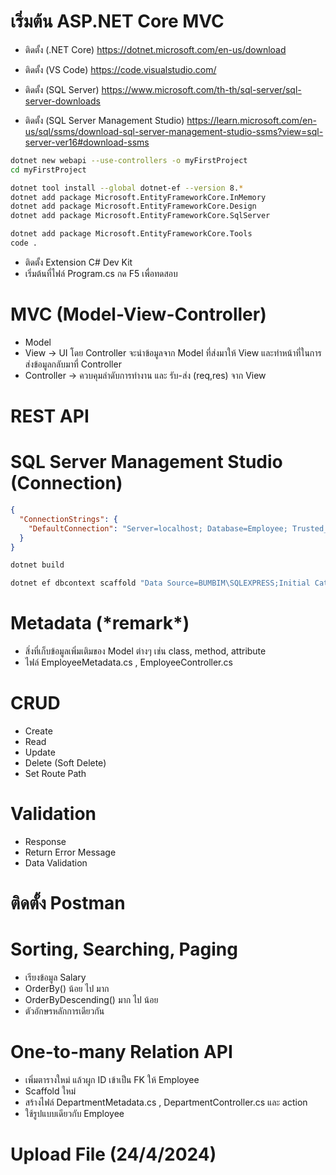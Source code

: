 # เริ่มต้น ASP.NET Core MVC

- ติดตั้ง (.NET Core)
  https://dotnet.microsoft.com/en-us/download

- ติดตั้ง (VS Code)
  https://code.visualstudio.com/

- ติดตั้ง (SQL Server)
  https://www.microsoft.com/th-th/sql-server/sql-server-downloads

- ติดตั้ง (SQL Server Management Studio)
  https://learn.microsoft.com/en-us/sql/ssms/download-sql-server-management-studio-ssms?view=sql-server-ver16#download-ssms

```sh
dotnet new webapi --use-controllers -o myFirstProject
cd myFirstProject

dotnet tool install --global dotnet-ef --version 8.*
dotnet add package Microsoft.EntityFrameworkCore.InMemory
dotnet add package Microsoft.EntityFrameworkCore.Design
dotnet add package Microsoft.EntityFrameworkCore.SqlServer

dotnet add package Microsoft.EntityFrameworkCore.Tools
code .
```

- ติดตั้ง Extension C# Dev Kit
- เริ่มต้นที่ไฟล์ Program.cs กด F5 เพื่อทดสอบ

# MVC (Model-View-Controller)

- Model
- View -> UI โดย Controller จะนำข้อมูลจาก Model ที่ส่งมาให้ View และทำหน้าที่ในการส่งข้อมูลกลับมาที่ Controller
- Controller -> ควบคุมลำดับการทำงาน และ รับ-ส่ง (req,res) จาก View

# REST API

# SQL Server Management Studio (Connection)

```json
{
  "ConnectionStrings": {
    "DefaultConnection": "Server=localhost; Database=Employee; Trusted_Connection=False; TrustServerCertificate=True; User ID=sa; Password=Password "
  }
}
```

```sh
dotnet build

dotnet ef dbcontext scaffold "Data Source=BUMBIM\SQLEXPRESS;Initial Catalog=Employee;Integrated Security=True;Encrypt=True;Trust Server Certificate=True" Microsoft.EntityFrameworkCore.SqlServer --context-dir Data --output-dir Models --force
```

# Metadata (\*remark\*)

- สิ่งที่เก็บข้อมูลเพิ่มเติมของ Model ต่างๆ เช่น class, method, attribute
- ไฟล์ EmployeeMetadata.cs , EmployeeController.cs

# CRUD

- Create
- Read
- Update
- Delete (Soft Delete)
- Set Route Path

# Validation

- Response
- Return Error Message
- Data Validation

# ติดตั้ง Postman

# Sorting, Searching, Paging

- เรียงข้อมูล Salary
- OrderBy() น้อย ไป มาก
- OrderByDescending() มาก ไป น้อย
- ตัวอักษรหลักการเดียวกัน

# One-to-many Relation API

- เพิ่มตารางใหม่ แล้วผูก ID เข้าเป็น FK ให้ Employee
- Scaffold ใหม่
- สร้างไฟล์ DepartmentMetadata.cs , DepartmentController.cs และ action
- ใช้รูปแบบเดียวกับ Employee

# Upload File (24/4/2024)

